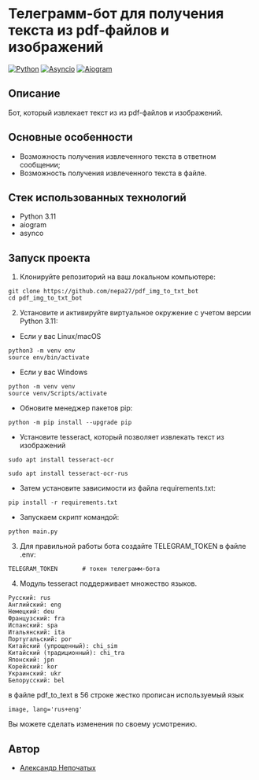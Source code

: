 # Телеграмм-бот для получения текста из pdf-файлов и изображений
[![Python](https://img.shields.io/badge/-Python-464646?style=flat-square&logo=Python)](https://www.python.org/)
[![Asyncio](https://img.shields.io/badge/-Asyncio-464646?style=flat-square&logo=Python)](https://docs.python.org/3/library/asyncio.html)
[![Aiogram](https://img.shields.io/badge/-Aiogram-464646?style=flat-square&logo=Python)](https://aiogram.readthedocs.io/)
## Описание
Бот, который извлекает текст из из pdf-файлов и изображений.
## Основные особенности
- Возможность получения извлеченного текста в ответном сообщении;
- Возможность получения извлеченного текста в файле.
## Стек использованных технологий
+ Python 3.11
+ aiogram
+ asynco

## Запуск проекта
1. Клонируйте репозиторий на ваш локальном компьютере:

```
git clone https://github.com/nepa27/pdf_img_to_txt_bot
cd pdf_img_to_txt_bot
```
   
2. Установите и активируйте виртуальное окружение c учетом версии Python 3.11:
* Если у вас Linux/macOS

```
python3 -m venv env
source env/bin/activate
```

* Если у вас Windows

```
python -m venv venv
source venv/Scripts/activate
```

+ Обновите менеджер пакетов pip:

```
python -m pip install --upgrade pip
```
+ Установите tesseract, который позволяет извлекать текст из изображений
```
sudo apt install tesseract-ocr

sudo apt install tesseract-ocr-rus
```
+ Затем установите зависимости из файла requirements.txt:

```
pip install -r requirements.txt
```

+ Запускаем скрипт командой:

```
python main.py
```
3. Для правильной работы бота создайте TELEGRAM_TOKEN в файле .env:

```
TELEGRAM_TOKEN       # токен телеграмм-бота
```
4. Модуль tesseract поддерживает множество языков.
```
Русский: rus
Английский: eng
Немецкий: deu
Французский: fra
Испанский: spa
Итальянский: ita
Португальский: por
Китайский (упрощенный): chi_sim
Китайский (традиционный): chi_tra
Японский: jpn
Корейский: kor
Украинский: ukr
Белорусский: bel
```
   в файле pdf_to_text в 56 строке жестко прописан используемый язык
```
image, lang='rus+eng'
```
   Вы можете сделать изменения по своему усмотрению. 

## Автор
+ [Александр Непочатых](https://github.com/nepa27)

